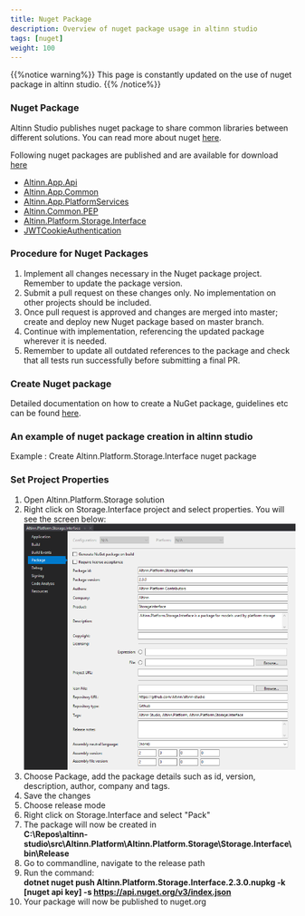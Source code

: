 ```yaml
---
title: Nuget Package
description: Overview of nuget package usage in altinn studio
tags: [nuget]
weight: 100
---
```

{{%notice warning%}}
This page is constantly updated on the use of nuget package in altinn studio. 
{{% /notice%}}

### Nuget Package

Altinn Studio publishes nuget package to share common libraries between different solutions. You can read more about nuget [here](https://www.nuget.org/).

Following nuget packages are published and are available for download [here](https://www.nuget.org/profiles/altinn)

- [Altinn.App.Api](https://www.nuget.org/packages/Altinn.App.Api)
- [Altinn.App.Common](https://www.nuget.org/packages/Altinn.App.Common)
- [Altinn.App.PlatformServices](https://www.nuget.org/packages/Altinn.App.PlatformServices)
- [Altinn.Common.PEP](https://www.nuget.org/packages/Altinn.Common.PEP)
- [Altinn.Platform.Storage.Interface](https://www.nuget.org/packages/Altinn.Platform.Storage.Interface/)
- [JWTCookieAuthentication](https://www.nuget.org/packages/JWTCookieAuthentication/)


### Procedure for Nuget Packages
1. Implement all changes necessary in the Nuget package project. Remember to update the package version.
2. Submit a pull request on these changes only. No implementation on other projects should be included.
3. Once pull request is approved and changes are merged into master; create and deploy new Nuget package based on master branch.
4. Continue with implementation, referencing the updated package wherever it is needed.
5. Remember to update all outdated references to the package and check that all tests run successfully before submitting a final PR.


### Create Nuget package

Detailed documentation on how to create a NuGet package, guidelines etc can be found [here](https://docs.microsoft.com/en-us/nuget/quickstart/create-and-publish-a-package-using-visual-studio).

### An example of  nuget package creation in altinn studio

Example : Create Altinn.Platform.Storage.Interface nuget package

### Set Project Properties

1. Open Altinn.Platform.Storage solution  
2. Right click on Storage.Interface project and select properties. You will see the screen below:  
![Project Properties](storageinterface-props.png?width=1000 "Project Properties")
3. Choose Package, add the package details such as id, version, description, author, company and tags.
4. Save the changes
5. Choose release mode
6. Right click on Storage.Interface and select "Pack"
7. The package will now be created in  
   **C:\Repos\altinn-studio\src\Altinn.Platform\Altinn.Platform.Storage\Storage.Interface\bin\Release**
8. Go to commandline, navigate to the release path
9. Run the command:  
   **dotnet nuget push Altinn.Platform.Storage.Interface.2.3.0.nupkg -k [nuget api key] -s https://api.nuget.org/v3/index.json**
10. Your package will now be published to nuget.org

